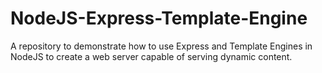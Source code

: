 # NodeJS-Express-Template-Engine
A repository to demonstrate how to use Express and Template Engines in NodeJS to create a web server capable of serving dynamic content.
